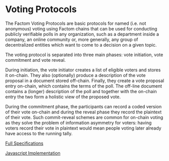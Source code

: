 # Voting Protocols

The Factom Voting Protocols are basic protocols for named \(i.e. not anonymous\) voting using Factom chains that can be used for conducting publicly verifiable polls in any organization, such as a department inside a company, an online community or, more generally, any group of decentralized entities which want to come to a decision on a given topic.  
  
The voting protocol is separated into three main phases: vote initiation, vote commitment and vote reveal.  


During initiation, the vote initiator creates a list of eligible voters and stores it on-chain. They also \(optionally\) produce a description of the vote proposal in a document stored off-chain. Finally, they create a vote proposal entry on-chain, which contains the terms of the poll. The off-line document contains a \(longer\) description of the poll and together with the on-chain entry the two form a holistic view of the proposed vote.  


During the commitment phase, the participants can record a coded version of their vote on-chain and during the reveal phase they record the plaintext of their vote. Such commit-reveal schemes are common for on-chain voting as they solve the problem of information asymmetry for voters: having voters record their vote in plaintext would mean people voting later already have access to the running tally.

[Full Specifications](https://docs.google.com/document/d/137gw8JTqKZdfe-AF0e02pFgyLsPCTjYbX0mguC_N3GE/edit#heading=h.tjh7in888zn)

[Javascript Implementation](https://github.com/PaulBernier/factom-vote)



